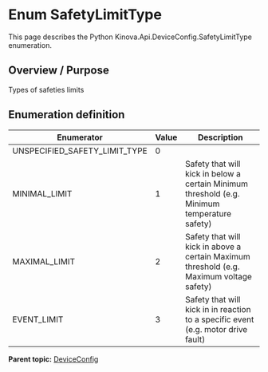 # Enum SafetyLimitType

This page describes the Python Kinova.Api.DeviceConfig.SafetyLimitType enumeration.

## Overview / Purpose

Types of safeties limits

## Enumeration definition

|Enumerator|Value|Description|
|----------|-----|-----------|
|UNSPECIFIED\_SAFETY\_LIMIT\_TYPE|0| |
|MINIMAL\_LIMIT|1|Safety that will kick in below a certain Minimum threshold \(e.g. Minimum temperature safety\)|
|MAXIMAL\_LIMIT|2|Safety that will kick in above a certain Maximum threshold \(e.g. Maximum voltage safety\)|
|EVENT\_LIMIT|3|Safety that will kick in in reaction to a specific event \(e.g. motor drive fault\)|

**Parent topic:** [DeviceConfig](../references/summary_DeviceConfig.md)

